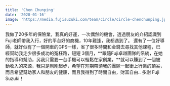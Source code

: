 ```yaml
---
title: 'Chen Chunping'
date: '2020-01-16'
image: 'https://media.fujisuzuki.com/team/circle/circle-chenchunping.jpg'
---
```

我做了20多年的保險業，我真的好運，一次偶然的機會，透過朋友的介紹認識到Fuji老師帶我入行，好的平台好的商機，10年難逢，我都遇到了。
還有了一位好導師，就好似有了一個開車的GPS一樣，省了很多時間和金錢去尋找其他課程，已經幫助我走少很多成功的冤枉路，短短 3個月，**跟隨Fuji卓越團隊的系統，在她的指導和幫助，另我只需要一台手機可以輕鬆在家創業，**就可以賺到了一個被動收入的來源，我只是剛剛起步，希望在短期帶領我的團隊一起衝上行業的頂尖，而且希望幫助家人和朋友的健康，而且我得到了時間自由，財富自由.. 多謝 Fuji Suzuki！